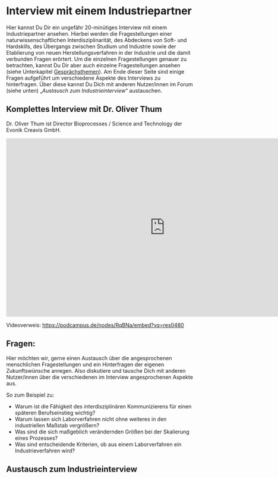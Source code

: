 # Interview mit einem Industriepartner

Hier kannst Du Dir ein ungefähr 20-minütiges Interview mit einem Industriepartner ansehen.
Hierbei werden die Fragestellungen einer naturwissenschaftlichen Interdisziplinarität,
des Abdeckens von Soft- und Hardskills, des Übergangs zwischen Studium und Industrie
sowie der Etablierung von neuen Herstellungsverfahren in der Industrie und die
damit verbunden Fragen erörtert. Um die einzelnen Fragestellungen genauer zu betrachten,
kannst Du Dir aber auch einzelne Fragestellungen ansehen (siehe Unterkapitel [Gesprächsthemen](./gespraechsthemen-interview.md)).
Am Ende dieser Seite sind einige Fragen aufgeführt um verschiedene Aspekte des Interviews zu hinterfragen.
Über diese kannst Du Dich mit anderen Nutzer/innen im Forum (siehe unten) „*Austausch zum Industrieinterview*“ austauschen.

## Komplettes Interview mit Dr. Oliver Thum
Dr. Oliver Thum ist Director Bioprocesses / Science and Technology der Evonik Creavis GmbH.

<div class="videoWrapper">
  <iframe src="https://podcampus.de/nodes/RqBNa/embed?vq=res0480" width="854" height="480" frameborder="0" seamless allowfullscreen></iframe>
</div>
<div><p class="videocaption">Videoverweis: <a href="https://podcampus.de/nodes/RqBNa/embed?vq=res0480" target="_blank">https://podcampus.de/nodes/RqBNa/embed?vq=res0480</a></p>
</div>


## Fragen:

Hier möchten wir, gerne einen Austausch über die angesprochenen menschlichen Fragestellungen und ein Hinterfragen der eigenen Zukunftswünsche anregen.
Also diskutiere und tausche Dich mit anderen Nutzer/innen über die verschiedenen im Interview angesprochenen Aspekte aus.

So zum Beispiel zu:

* Warum ist die Fähigkeit des interdisziplinären Kommunizierens für einen späteren Berufseinstieg wichtig?
* Warum lassen sich Laborverfahren nicht ohne weiteres in den industriellen Maßstab vergrößern?
* Was sind die sich maßgeblich verändernden Größen bei der Skalierung eines Prozesses?
* Was sind entscheidende Kriterien, ob aus einem Laborverfahren ein Industrieverfahren wird?

## Austausch zum Industrieinterview

<div id='discourse-comments'></div>

<script type="text/javascript">
  DiscourseEmbed = { discourseUrl: 'https://community.tuhh.de/',
                     topicId: 336 };
  (function() {
    var d = document.createElement('script'); d.type = 'text/javascript'; d.async = true;
    d.src = DiscourseEmbed.discourseUrl + 'javascripts/embed.js';
    (document.getElementsByTagName('head')[0] || document.getElementsByTagName('body')[0]).appendChild(d);
  })();
</script>

